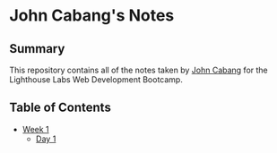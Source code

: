 
# John Cabang's Notes

## Summary

This repository contains all of the notes taken by [John Cabang](https://github.com/johncabang) for the Lighthouse Labs Web Development Bootcamp.

## Table of Contents

* [Week 1](/Week_1)
  * [Day 1](/Week_1/Day_1)


